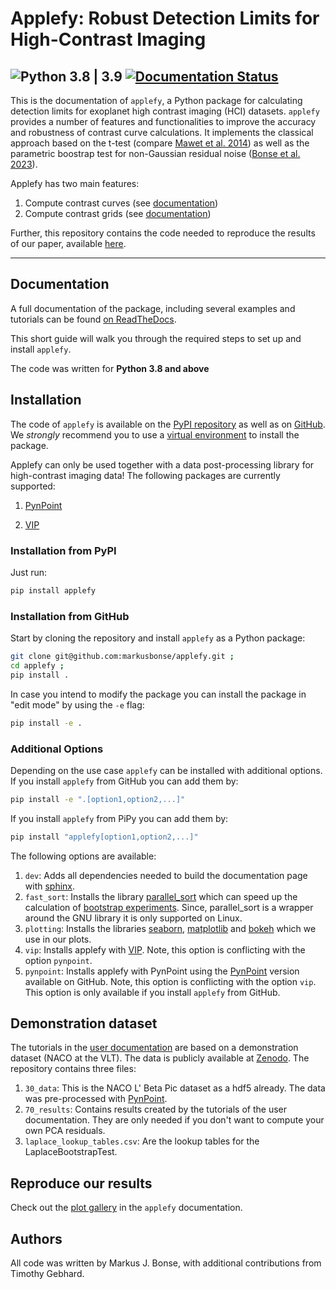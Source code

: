 # Applefy: Robust Detection Limits for High-Contrast Imaging
![Python 3.8 | 3.9](https://img.shields.io/badge/python-3.8_|_3.9-blue)
[![Documentation Status](https://readthedocs.org/projects/applefy/badge/?version=latest)](https://applefy.readthedocs.io/en/latest/?badge=latest)
---

This is the documentation of ``applefy``, a Python package for calculating 
detection limits for exoplanet high contrast imaging (HCI) datasets. 
``applefy`` provides a number of features and functionalities to improve the accuracy
and robustness of contrast curve calculations. It implements the classical 
approach based on the t-test (compare 
[Mawet et al. 2014](https://arxiv.org/abs/1407.2247>)) as well as the parametric
boostrap test for non-Gaussian residual noise ([Bonse et al. 2023](https://ui.adsabs.harvard.edu/search/p_=0&q=%20%20author%3A%22%5EBonse%2C%20Markus%22%20year%3A2023&sort=date%20desc%2C%20bibcode%20desc)).

Applefy has two main features:

1. Compute contrast curves (see [documentation](https://applefy.readthedocs.io/en/latest/02_user_documentation/01_contrast_curves.html))
2. Compute contrast grids (see [documentation](https://applefy.readthedocs.io/en/latest/02_user_documentation/02_contrast_grid.html))

Further, this repository contains the code needed to reproduce the results of 
our paper, available [here](https://arxiv.org/abs/2303.12030).

---

## Documentation
A full documentation of the package, including several examples and tutorials 
can be found [on ReadTheDocs](https://applefy.readthedocs.io).

This short guide will walk you through the required steps to set up and install
`applefy`.

The code was written for **Python 3.8 and above**
 

## Installation

The code of `applefy` is available on the [PyPI repository](https://pypi.org/project/applefy/)
as well as on 
[GitHub](https://github.com/markusbonse/applefy). We *strongly* recommend you 
to use a [virtual environment](https://virtualenv.pypa.io/en/latest/) to install
the package.

Applefy can only be used together with a data post-processing library
for high-contrast imaging data! The following packages are currently 
supported:

1. [PynPoint](https://pynpoint.readthedocs.io/en/latest/installation.html)

2. [VIP](https://vip.readthedocs.io/en/latest/Installation-and-dependencies.html)

### Installation from PyPI

Just run:
```bash
pip install applefy
```

### Installation from GitHub

Start by cloning the repository and install `applefy` as a Python package:

```bash
git clone git@github.com:markusbonse/applefy.git ;
cd applefy ;
pip install .
```

In case you intend to modify the package you can install the package in 
"edit mode" by using the `-e` flag:

```bash
pip install -e .
```

### Additional Options

Depending on the use case `applefy` can be installed with additional options. 
If you install `applefy` from GitHub you can add them by:

```bash
pip install -e ".[option1,option2,...]"
```

If you install `applefy` from PiPy you can add them by:

```bash
pip install "applefy[option1,option2,...]"
```

The following options are available:
1. `dev`: Adds all dependencies needed to build the documentation page with
[sphinx](https://www.sphinx-doc.org/en/master/).
2. `fast_sort`: Installs the library 
[parallel_sort](https://pypi.org/project/parallel-sort/) which can speed up the
calculation of 
[bootstrap experiments](02_user_documentation/03_bootstrapping.ipynb). Since,
parallel_sort is a wrapper around the GNU library it is only supported on Linux.
3. `plotting`: Installs the libraries [seaborn](https://seaborn.pydata.org), 
[matplotlib](https://matplotlib.org) and 
[bokeh](https://docs.bokeh.org/en/latest/)
which we use in our plots. 
4. `vip`: Installs applefy with [VIP](https://vip.readthedocs.io/en/latest/Installation-and-dependencies.html).
Note, this option is conflicting with the 
option `pynpoint`.
5. `pynpoint`: Installs applefy with PynPoint using the [PynPoint](https://pynpoint.readthedocs.io/en/latest/installation.html)
version available on GitHub. Note, this option is conflicting with the option `vip`. 
This option is only available if you install `applefy` from GitHub.

## Demonstration dataset
The tutorials in the 
[user documentation](https://applefy.readthedocs.io) are based 
on a demonstration dataset (NACO at the VLT). The data is publicly available
at [Zenodo](https://zenodo.org/record/7630239#.Y-auZy2cZQI). The repository 
contains three files:

1. `30_data`: This is the NACO L' Beta Pic dataset as a hdf5 already. 
The data was pre-processed with [PynPoint](https://pynpoint.readthedocs.io/en/latest/).
2. `70_results`: Contains results created by the tutorials of the user 
documentation. They are only needed if you don't want to compute your own PCA
residuals.
3. `laplace_lookup_tables.csv`: Are the lookup tables for the 
LaplaceBootstrapTest.

## Reproduce our results
Check out the [plot gallery](https://applefy.readthedocs.io/en/latest/04_apples_with_apples/01_general.html)
in the ``applefy`` documentation.

## Authors
All code was written by Markus J. Bonse, with additional contributions from 
Timothy Gebhard.